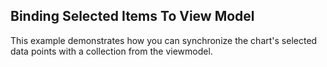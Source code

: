 ## Binding Selected Items To View Model
This example demonstrates how you can synchronize the chart's selected data points with a collection from the viewmodel.

[//]: <keywords: databinding, mvvm, gridview, pieseries, barseries, selectionmode, datapoints, sync>